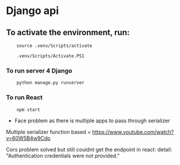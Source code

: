 # Django api 

## To activate the environment, run:

		source .venv/Scripts/activate

		.venv/Scripts/Activate.PS1
### To run server 4 Django

        python manage.py runserver

### To run React
        npm start
- Face problem as there is multiple apps to pass through serializer

Multiple serializer function based = https://www.youtube.com/watch?v=60W5B4w9Cdo

Cors problem solved but still couldnt get the endpoint in react: detail: "Authentication credentials were not provided.”
